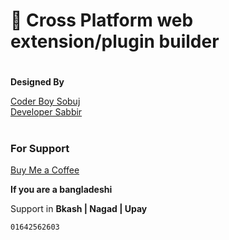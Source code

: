 # 🚀 Cross Platform web extension/plugin builder

#

**Designed By**

[Coder Boy Sobuj](https://coderboysobuj.github.io/)<br>
[Developer Sabbir](https://www.showwcase.com/devlopersabbir)

#

### For Support

[Buy Me a Coffee]("https://www.buymeacoffee.com/devlopersabbir")

**If you are a bangladeshi**

Support in **Bkash | Nagad | Upay**

```console
01642562603
```
